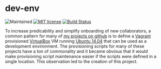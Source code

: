 # dev-env

![Maintained](https://img.shields.io/maintenance/yes/2017.svg?style=flat)
[![MIT license](http://img.shields.io/badge/license-MIT-brightgreen.svg)](http://opensource.org/licenses/MIT)
[![Build Status](https://travis-ci.org/simonsdave/analyze-restful-api-load-test-results.svg)](https://travis-ci.org/simonsdave/analyze-restful-api-load-test-results)

To increase predicability and simplify onboarding of new
collaborators, a common pattern for many of
[my projects on github](https://github.com/simonsdave)
is to define a [Vagrant](http://www.vagrantup.com/) provisioned
[VirtualBox](https://www.virtualbox.org/)
VM running [Ubuntu 14.04](http://releases.ubuntu.com/14.04/)
that can be used as a development environment.
The provisioning scripts for many of these projects have a
ton of commonality and it became obvious that it would make
provisioning script maintenance easier if the scripts were
defined in a single location.
This observation led to the creation of this project.
